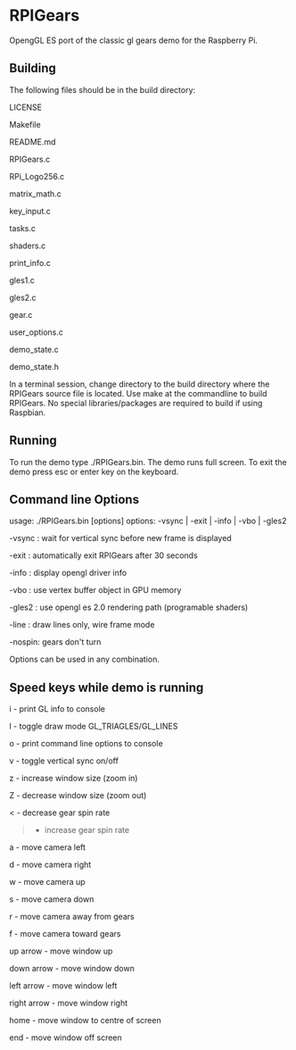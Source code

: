 RPIGears
========

OpengGL ES port of the classic gl gears demo for the Raspberry Pi.

Building
--------
The following files should be in the build directory:

LICENSE

Makefile

README.md

RPIGears.c

RPi_Logo256.c

matrix_math.c

key_input.c

tasks.c

shaders.c

print_info.c

gles1.c

gles2.c

gear.c

user_options.c

demo_state.c

demo_state.h


In a terminal session, change directory to the build directory where the 
RPIGears source file is located.  Use make at the commandline to build
RPIGears.  No special libraries/packages are required to build if using Raspbian.


Running
-------

To run the demo type ./RPIGears.bin.  The demo runs full screen.  To
exit the demo press esc or enter key on the keyboard.


Command line Options
--------------------
usage: ./RPIGears.bin [options]
options: -vsync | -exit | -info | -vbo | -gles2

-vsync : wait for vertical sync before new frame is displayed

-exit  : automatically exit RPIGears after 30 seconds

-info  : display opengl driver info

-vbo   : use vertex buffer object in GPU memory

-gles2 : use opengl es 2.0 rendering path (programable shaders)

-line  : draw lines only, wire frame mode

-nospin: gears don't turn


Options can be used in any combination.


Speed keys while demo is running
-----------------------------
i - print GL info to console

l - toggle draw mode GL_TRIAGLES/GL_LINES

o - print command line options to console

v - toggle vertical sync on/off

z - increase window size (zoom in)

Z - decrease window size (zoom out)

< - decrease gear spin rate

> - increase gear spin rate

a - move camera left

d - move camera right

w - move camera up

s - move camera down

r - move camera away from gears

f - move camera toward gears

up arrow - move window up

down arrow - move window down

left arrow - move window left

right arrow - move window right

home - move window to centre of screen

end - move window off screen
